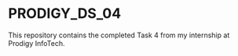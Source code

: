 # PRODIGY_DS_04
This repository contains the completed Task 4 from my internship at Prodigy InfoTech.
